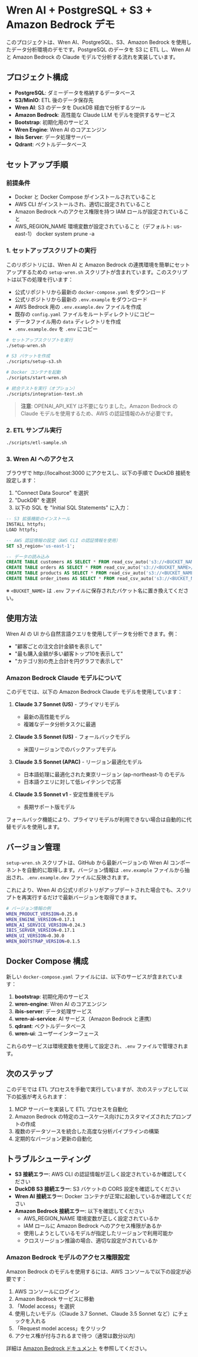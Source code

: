 # Wren AI + PostgreSQL + S3 + Amazon Bedrock デモ

このプロジェクトは、Wren AI、PostgreSQL、S3、Amazon Bedrock を使用したデータ分析環境のデモです。PostgreSQL のデータを S3 に ETL し、Wren AI と Amazon Bedrock の Claude モデルで分析する流れを実装しています。

## プロジェクト構成

- **PostgreSQL**: ダミーデータを格納するデータベース
- **S3/MinIO**: ETL 後のデータ保存先
- **Wren AI**: S3 のデータを DuckDB 経由で分析するツール
- **Amazon Bedrock**: 高性能な Claude LLM モデルを提供するサービス
- **Bootstrap**: 初期化用のサービス
- **Wren Engine**: Wren AI のコアエンジン
- **Ibis Server**: データ処理サーバー
- **Qdrant**: ベクトルデータベース

## セットアップ手順

### 前提条件
- Docker と Docker Compose がインストールされていること
- AWS CLI がインストールされ、適切に設定されていること
- Amazon Bedrock へのアクセス権限を持つ IAM ロールが設定されていること
- AWS_REGION_NAME 環境変数が設定されていること（デフォルト: us-east-1）
docker system prune -a

### 1. セットアップスクリプトの実行

このリポジトリには、Wren AI と Amazon Bedrock の連携環境を簡単にセットアップするための `setup-wren.sh` スクリプトが含まれています。このスクリプトは以下の処理を行います：

- 公式リポジトリから最新の `docker-compose.yaml` をダウンロード
- 公式リポジトリから最新の `.env.example` をダウンロード
- AWS Bedrock 用の `.env.example.dev` ファイルを作成
- 既存の `config.yaml` ファイルをルートディレクトリにコピー
- データファイル用の `data` ディレクトリを作成
- `.env.example.dev` を `.env` にコピー

```bash
# セットアップスクリプトを実行
./setup-wren.sh

# S3 バケットを作成
./scripts/setup-s3.sh

# Docker コンテナを起動
./scripts/start-wren.sh

# 統合テストを実行（オプション）
./scripts/integration-test.sh
```

> **注意**: OPENAI_API_KEY は不要になりました。Amazon Bedrock の Claude モデルを使用するため、AWS の認証情報のみが必要です。

### 2. ETL サンプル実行

```bash
./scripts/etl-sample.sh
```

### 3. Wren AI へのアクセス

ブラウザで http://localhost:3000 にアクセスし、以下の手順で DuckDB 接続を設定します：

1. "Connect Data Source" を選択
2. "DuckDB" を選択
3. 以下の SQL を "Initial SQL Statements" に入力：

```sql
-- S3 拡張機能のインストール
INSTALL httpfs;
LOAD httpfs;

-- AWS 認証情報の設定（AWS CLI の認証情報を使用）
SET s3_region='us-east-1';

-- データの読み込み
CREATE TABLE customers AS SELECT * FROM read_csv_auto('s3://<BUCKET_NAME>/data/customers.csv');
CREATE TABLE orders AS SELECT * FROM read_csv_auto('s3://<BUCKET_NAME>/data/orders.csv');
CREATE TABLE products AS SELECT * FROM read_csv_auto('s3://<BUCKET_NAME>/data/products.csv');
CREATE TABLE order_items AS SELECT * FROM read_csv_auto('s3://<BUCKET_NAME>/data/order_items.csv');
```

※ `<BUCKET_NAME>` は `.env` ファイルに保存されたバケット名に置き換えてください。

## 使用方法

Wren AI の UI から自然言語クエリを使用してデータを分析できます。例：

- "顧客ごとの注文合計金額を表示して"
- "最も購入金額が多い顧客トップ10を表示して"
- "カテゴリ別の売上合計を円グラフで表示して"

### Amazon Bedrock Claude モデルについて

このデモでは、以下の Amazon Bedrock Claude モデルを使用しています：

1. **Claude 3.7 Sonnet (US)** - プライマリモデル
   - 最新の高性能モデル
   - 複雑なデータ分析タスクに最適

2. **Claude 3.5 Sonnet (US)** - フォールバックモデル
   - 米国リージョンでのバックアップモデル

3. **Claude 3.5 Sonnet (APAC)** - リージョン最適化モデル
   - 日本語処理に最適化された東京リージョン (ap-northeast-1) のモデル
   - 日本語クエリに対して低レイテンシで応答

4. **Claude 3.5 Sonnet v1** - 安定性重視モデル
   - 長期サポート版モデル

フォールバック機能により、プライマリモデルが利用できない場合は自動的に代替モデルを使用します。

## バージョン管理

`setup-wren.sh` スクリプトは、GitHub から最新バージョンの Wren AI コンポーネントを自動的に取得します。バージョン情報は `.env.example` ファイルから抽出され、`.env.example.dev` ファイルに反映されます。

これにより、Wren AI の公式リポジトリがアップデートされた場合でも、スクリプトを再実行するだけで最新バージョンを取得できます。

```bash
# バージョン情報の例
WREN_PRODUCT_VERSION=0.25.0
WREN_ENGINE_VERSION=0.17.1
WREN_AI_SERVICE_VERSION=0.24.3
IBIS_SERVER_VERSION=0.17.1
WREN_UI_VERSION=0.30.0
WREN_BOOTSTRAP_VERSION=0.1.5
```

## Docker Compose 構成

新しい `docker-compose.yaml` ファイルには、以下のサービスが含まれています：

1. **bootstrap**: 初期化用のサービス
2. **wren-engine**: Wren AI のコアエンジン
3. **ibis-server**: データ処理サービス
4. **wren-ai-service**: AI サービス（Amazon Bedrock と連携）
5. **qdrant**: ベクトルデータベース
6. **wren-ui**: ユーザーインターフェース

これらのサービスは環境変数を使用して設定され、`.env` ファイルで管理されます。

## 次のステップ

このデモでは ETL プロセスを手動で実行していますが、次のステップとして以下の拡張が考えられます：

1. MCP サーバーを実装して ETL プロセスを自動化
2. Amazon Bedrock の特定のユースケース向けにカスタマイズされたプロンプトの作成
3. 複数のデータソースを統合した高度な分析パイプラインの構築
4. 定期的なバージョン更新の自動化

## トラブルシューティング

- **S3 接続エラー**: AWS CLI の認証情報が正しく設定されているか確認してください
- **DuckDB S3 接続エラー**: S3 バケットの CORS 設定を確認してください
- **Wren AI 接続エラー**: Docker コンテナが正常に起動しているか確認してください
- **Amazon Bedrock 接続エラー**: 以下を確認してください
  - AWS_REGION_NAME 環境変数が正しく設定されているか
  - IAM ロールに Amazon Bedrock へのアクセス権限があるか
  - 使用しようとしているモデルが指定したリージョンで利用可能か
  - クロスリージョン推論の場合、適切な設定がされているか

### Amazon Bedrock モデルのアクセス権限設定

Amazon Bedrock のモデルを使用するには、AWS コンソールで以下の設定が必要です：

1. AWS コンソールにログイン
2. Amazon Bedrock サービスに移動
3. 「Model access」を選択
4. 使用したいモデル（Claude 3.7 Sonnet、Claude 3.5 Sonnet など）にチェックを入れる
5. 「Request model access」をクリック
6. アクセス権が付与されるまで待つ（通常は数分以内）

詳細は [Amazon Bedrock ドキュメント](https://docs.aws.amazon.com/bedrock/latest/userguide/model-access.html) を参照してください。

